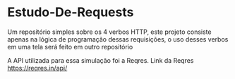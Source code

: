 # Estudo-De-Requests
Um repositório simples sobre os 4 verbos HTTP, este projeto consiste apenas na lógica de programação dessas requisições, o uso desses verbos em uma tela será feito em outro repositório

A API utilizada para essa simulação foi a Reqres.
Link da Reqres https://reqres.in/api/

